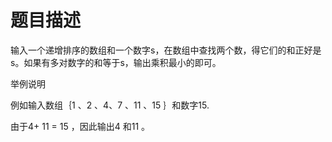 # 题目描述

输入一个递增排序的数组和一个数字s，在数组中查找两个数，得它们的和正好是s。如果有多对数字的和等于s，输出乘积最小的即可。

举例说明

例如输入数组｛1 、2 、4、7 、11 、15 ｝和数字15.

由于4+ 11 = 15 ，因此输出4 和11 。
